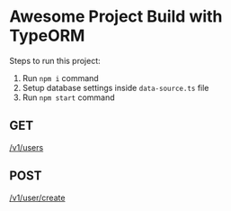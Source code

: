 # Awesome Project Build with TypeORM

Steps to run this project:

1. Run `npm i` command
2. Setup database settings inside `data-source.ts` file
3. Run `npm start` command
 
 ## GET
[/v1/users](#get-v1users) <br/>

## POST
 [/v1/user/create](#post-v1user-create) <br/>
